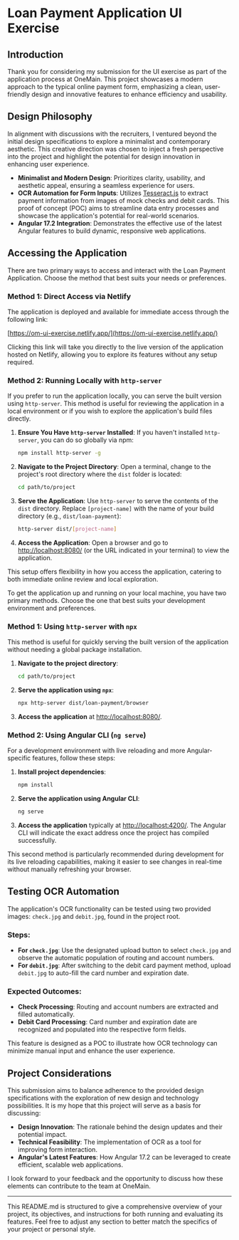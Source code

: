 # Loan Payment Application UI Exercise

## Introduction

Thank you for considering my submission for the UI exercise as part of the application process at OneMain. This project showcases a modern approach to the typical online payment form, emphasizing a clean, user-friendly design and innovative features to enhance efficiency and usability.

## Design Philosophy

In alignment with discussions with the recruiters, I ventured beyond the initial design specifications to explore a minimalist and contemporary aesthetic. This creative direction was chosen to inject a fresh perspective into the project and highlight the potential for design innovation in enhancing user experience.

- **Minimalist and Modern Design**: Prioritizes clarity, usability, and aesthetic appeal, ensuring a seamless experience for users.
- **OCR Automation for Form Inputs**: Utilizes [Tesseract.js](https://github.com/naptha/tesseract.js#tesseractjs) to extract payment information from images of mock checks and debit cards. This proof of concept (POC) aims to streamline data entry processes and showcase the application's potential for real-world scenarios.
- **Angular 17.2 Integration**: Demonstrates the effective use of the latest Angular features to build dynamic, responsive web applications.

## Accessing the Application

There are two primary ways to access and interact with the Loan Payment Application. Choose the method that best suits your needs or preferences.

### Method 1: Direct Access via Netlify

The application is deployed and available for immediate access through the following link:

[https://om-ui-exercise.netlify.app/](https://om-ui-exercise.netlify.app/)

Clicking this link will take you directly to the live version of the application hosted on Netlify, allowing you to explore its features without any setup required.

### Method 2: Running Locally with `http-server`

If you prefer to run the application locally, you can serve the built version using `http-server`. This method is useful for reviewing the application in a local environment or if you wish to explore the application's build files directly.

1. **Ensure You Have `http-server` Installed**:
   If you haven't installed `http-server`, you can do so globally via npm:

   ```sh
   npm install http-server -g
   ```

2. **Navigate to the Project Directory**:
   Open a terminal, change to the project's root directory where the `dist` folder is located:

   ```sh
   cd path/to/project
   ```

3. **Serve the Application**:
   Use `http-server` to serve the contents of the `dist` directory. Replace `[project-name]` with the name of your build directory (e.g., `dist/loan-payment`):

   ```sh
   http-server dist/[project-name]
   ```

4. **Access the Application**:
   Open a browser and go to [http://localhost:8080/](http://localhost:8080/) (or the URL indicated in your terminal) to view the application.

This setup offers flexibility in how you access the application, catering to both immediate online review and local exploration.

To get the application up and running on your local machine, you have two primary methods. Choose the one that best suits your development environment and preferences.

### Method 1: Using `http-server` with `npx`

This method is useful for quickly serving the built version of the application without needing a global package installation.

1. **Navigate to the project directory**:
   ```sh
   cd path/to/project
   ```
2. **Serve the application using `npx`**:
   ```sh
   npx http-server dist/loan-payment/browser
   ```
3. **Access the application** at [http://localhost:8080/](http://localhost:8080/).

### Method 2: Using Angular CLI (`ng serve`)

For a development environment with live reloading and more Angular-specific features, follow these steps:

1. **Install project dependencies**:
   ```sh
   npm install
   ```
2. **Serve the application using Angular CLI**:
   ```sh
   ng serve
   ```
3. **Access the application** typically at [http://localhost:4200/](http://localhost:4200/). The Angular CLI will indicate the exact address once the project has compiled successfully.

This second method is particularly recommended during development for its live reloading capabilities, making it easier to see changes in real-time without manually refreshing your browser.

## Testing OCR Automation

The application's OCR functionality can be tested using two provided images: `check.jpg` and `debit.jpg`, found in the project root.

### Steps:

- **For `check.jpg`**: Use the designated upload button to select `check.jpg` and observe the automatic population of routing and account numbers.
- **For `debit.jpg`**: After switching to the debit card payment method, upload `debit.jpg` to auto-fill the card number and expiration date.

### Expected Outcomes:

- **Check Processing**: Routing and account numbers are extracted and filled automatically.
- **Debit Card Processing**: Card number and expiration date are recognized and populated into the respective form fields.

This feature is designed as a POC to illustrate how OCR technology can minimize manual input and enhance the user experience.

## Project Considerations

This submission aims to balance adherence to the provided design specifications with the exploration of new design and technology possibilities. It is my hope that this project will serve as a basis for discussing:

- **Design Innovation**: The rationale behind the design updates and their potential impact.
- **Technical Feasibility**: The implementation of OCR as a tool for improving form interaction.
- **Angular's Latest Features**: How Angular 17.2 can be leveraged to create efficient, scalable web applications.

I look forward to your feedback and the opportunity to discuss how these elements can contribute to the team at OneMain.

---

This README.md is structured to give a comprehensive overview of your project, its objectives, and instructions for both running and evaluating its features. Feel free to adjust any section to better match the specifics of your project or personal style.
